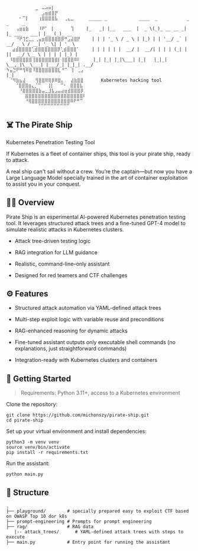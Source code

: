 ```
⠀⠀⠀⠀⠀⠀⠀⠀⠀⣀⠀⠤⠴⠶⡇⠀⠀⠀⠀⠀⠀⠀⠀⠀⠀⠀⠀
⠀⠀⠀⠀⠀⠀⠀⠀⠀⠀⠀⣠⣶⣾⣿⡟⠀⠀⠀⠀⠀⠀⠀⠀⠀⠀⠀
⠀⠀⠀⠀⠂⠉⡇⠀⠀⠀⢰⣿⣿⣿⣿⣧⠀⠀⢀⣄⣀⠀⠀⠀  _____ _            ____  _           _             _     _       
⠀⠀⠀⢠⣶⣶⣷⠀⠀⠀⠸⠟⠁⠀⡇⠀⠀⠀⠀⠀⢹⠀⠀⠀ |_   _| |__   ___  |  _ \(_)_ __ __ _| |_ ___   ___| |__ (_)_ __  
⠀⠀⠀⠘⠟⢹⣋⣀⡀⢀⣤⣶⣿⣿⣿⣿⣿⡿⠛⣠⣼⣿⡟⠀⠀  | | | '_ \ / _ \ | |_) | | '__/ _` | __/ _ \ / __| '_ \| | '_ \
 ⠀⣴⣾⣿⣿⣿⣿⢁⣾⣿⣿⣿⣿⣿⣿⡿⢁⣾⣿⣿⣿⠁⠀⠀⠀ | | | | | |  __/ |  __/| | | | (_| | ||  __/ \__ \ | | | | |_) |
⠀⠸⣿⣿⣿⣿⣿⣿⢸⣿⣿⣿⣿⣿⣿⣿⡇⢸⣿⣿⣿⠿⠇⠀⠀⠀⠀|_| |_| |_|\___| |_|   |_|_|  \__,_|\__\___| |___/_| |_|_| .__/ 
⠳⣤⣙⠟⠛⢻⠿⣿⠸⣿⣿⣿⣿⣿⣿⣿⣇⠘⠉⠀⢸⠀⢀⣠⠀⠀⠀                                                         |_|    
⠀⠈⠻⣷⣦⣼⠀⠀⠀⢻⣿⣿⠿⢿⡿⠿⣿⡄⠀⠀⣼⣷⣿⣿⠀⠀⠀   Kubernetes hacking tool 
⠀ ⠀⠈⣿⣿⣿⣶⣄⡈⠉⠀⠀⢸⡇⠀⠀⠉⠂⠀⣿⣿⣿⣧⠀⠀⠀   
⠀⠀⠀⠀⠘⣿⣿⣿⣿⣿⣷⣤⣀⣸⣧⣠⣤⣴⣶⣾⣿⣿⣿⡿⠀⠀⠀
⠀⠀⠀ ⠀⠀⣿⣿⣿⣿⣿⣿⣿⣿⣿⣿⣿⣿⣿⣿⣿⣿⣿⣿⠇⠀⠀⠀
⠀⠀⠀ ⠀⠀⠘⢿⣿⣿⣿⣿⣿⣿⣿⣿⣿⣿⣿⣿⠿⠟⠛⠉⠀⠀⠀⠀
⠀⠀⠀⠀⠀  ⠀⠀⠀⠈⠉⠉⠉⠉⠉⠉⠉⠉⠉⠀⠀⠀⠀⠀⠀⠀⠀⠀⠀
```

## ☠️ The Pirate Ship
Kubernetes Penetration Testing Tool

If Kubernetes is a fleet of container ships, this tool is your pirate ship, ready to attack.

A real ship can't sail without a crew. You’re the captain—but now you have a Large Language Model specially trained in the art of container exploitation to assist you in your conquest.

## 🏴‍☠️ Overview
Pirate Ship is an experimental AI-powered Kubernetes penetration testing tool. It leverages structured attack trees and a fine-tuned GPT-4 model to simulate realistic attacks in Kubernetes clusters.

* Attack tree-driven testing logic

* RAG integration for LLM guidance

* Realistic, command-line–only assistant

* Designed for red teamers and CTF challenges

## ⚙️ Features
* Structured attack automation via YAML-defined attack trees

* Multi-step exploit logic with variable reuse and preconditions

* RAG-enhanced reasoning for dynamic attacks

* Fine-tuned assistant outputs only executable shell commands (no explanations, just straightforward commands)

* Integration-ready with Kubernetes clusters and containers


## 🚀 Getting Started
> Requirements: Python 3.11+, access to a Kubernetes environment

Clone the repository:
```
git clone https://github.com/michonszy/pirate-ship.git
cd pirate-ship
```

Set up your virtual environment and install dependencies:
```
python3 -m venv venv
source venv/bin/activate
pip install -r requirements.txt
```

Run the assistant:
```
python main.py
```

## 📁 Structure
```
.
├── playground/        # specially prepared easy to exploit CTF based on OWASP Top 10 dor k8s
├── prompt-engineering # Prompts for prompt engineering
├── rag/               # RAG data
   |-- attack_trees/      # YAML-defined attack trees with steps to execute
├── main.py            # Entry point for running the assistant
```